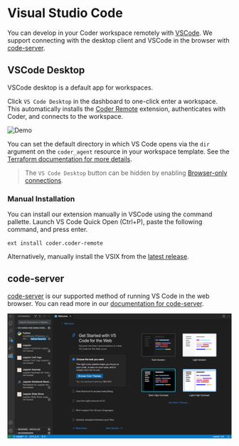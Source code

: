 # Visual Studio Code

You can develop in your Coder workspace remotely with
[VSCode](https://code.visualstudio.com/download). We support connecting with the
desktop client and VSCode in the browser with [code-server](#code-server).

## VSCode Desktop

VSCode desktop is a default app for workspaces.

Click `VS Code Desktop` in the dashboard to one-click enter a workspace. This
automatically installs the [Coder Remote](https://github.com/coder/vscode-coder)
extension, authenticates with Coder, and connects to the workspace.

![Demo](https://github.com/coder/vscode-coder/raw/main/demo.gif?raw=true)

You can set the default directory in which VS Code opens via the `dir` argument
on the `coder_agent` resource in your workspace template. See the
[Terraform documentation for more details](https://registry.terraform.io/providers/coder/coder/latest/docs/resources/agent#dir).

> The `VS Code Desktop` button can be hidden by enabling
> [Browser-only connections](./networking/index.md#Browser-only).

### Manual Installation

You can install our extension manually in VSCode using the command pallette.
Launch VS Code Quick Open (Ctrl+P), paste the following command, and press
enter.

```text
ext install coder.coder-remote
```

Alternatively, manually install the VSIX from the
[latest release](https://github.com/coder/vscode-coder/releases/latest).

## code-server

[code-server](https://github.com/coder/code-server) is our supported method of
running VS Code in the web browser. You can read more in our
[documentation for code-server](https://coder.com/docs/code-server/latest).

![code-server in a workspace](../../images/code-server-ide.png)
